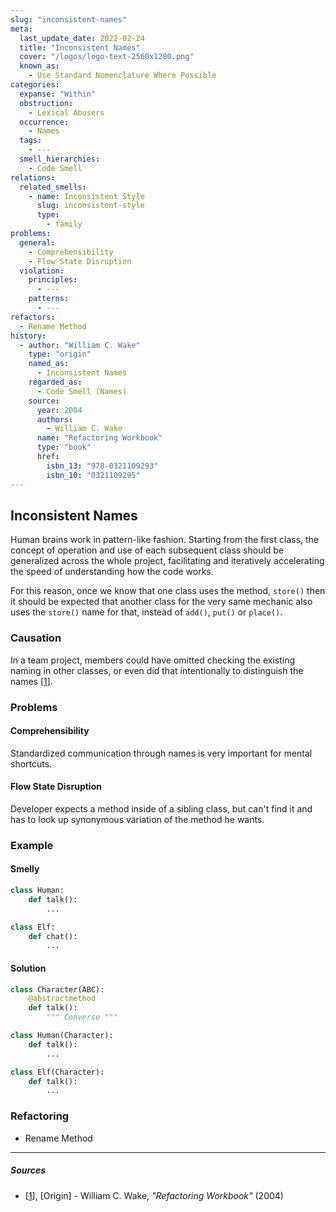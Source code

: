 ```yaml
---
slug: "inconsistent-names"
meta:
  last_update_date: 2022-02-24
  title: "Inconsistent Names"
  cover: "/logos/logo-text-2560x1280.png"
  known_as:
    - Use Standard Nomenclature Where Possible
categories:
  expanse: "Within"
  obstruction:
    - Lexical Abusers
  occurrence:
    - Names
  tags:
    - ---
  smell_hierarchies:
    - Code Smell
relations:
  related_smells:
    - name: Inconsistent Style
      slug: inconsistent-style
      type:
        - family
problems:
  general:
    - Comprehensibility
    - Flow State Disruption
  violation:
    principles:
      - ---
    patterns:
      - ---
refactors:
  - Rename Method
history:
  - author: "William C. Wake"
    type: "origin"
    named_as:
      - Inconsistent Names
    regarded_as:
      - Code Smell (Names)
    source:
      year: 2004
      authors:
        - William C. Wake
      name: "Refactoring Workbook"
      type: "book"
      href:
        isbn_13: "978-0321109293"
        isbn_10: "0321109295"
---
```


## Inconsistent Names

Human brains work in pattern-like fashion. Starting from the first class, the concept of operation and use of each subsequent class should be generalized across the whole project, facilitating and iteratively accelerating the speed of understanding how the code works.

For this reason, once we know that one class uses the method, `store()` then it should be expected that another class for the very same mechanic also uses the `store()` name for that, instead of `add()`, `put()` or `place()`.

### Causation

In a team project, members could have omitted checking the existing naming in other classes, or even did that intentionally to distinguish the names [[1](#sources)].

### Problems

#### **Comprehensibility**

Standardized communication through names is very important for mental shortcuts.

#### **Flow State Disruption**

Developer expects a method inside of a sibling class, but can't find it and has to look up synonymous variation of the method he wants.

### Example

<div class="example-block">

#### Smelly

```py
class Human:
    def talk():
        ...

class Elf:
    def chat():
        ...
```

#### Solution

```py
class Character(ABC):
    @abstractmethod
    def talk():
        """ Converse """

class Human(Character):
    def talk():
        ...

class Elf(Character):
    def talk():
        ...
```

</div>

### Refactoring

- Rename Method

---

##### Sources

- [[1](#sources)], [Origin] - William C. Wake, _"Refactoring Workbook"_ (2004)
